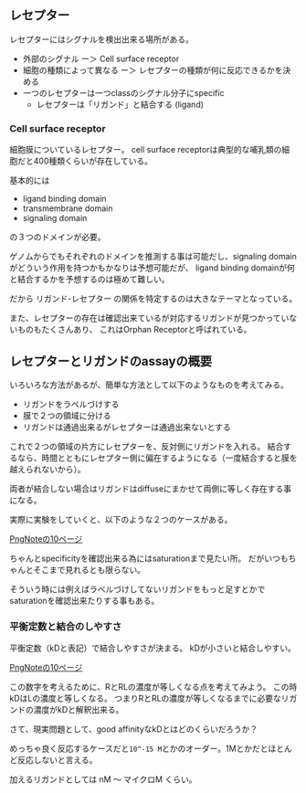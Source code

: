 ## レセプター

レセプターにはシグナルを検出出来る場所がある。

- 外部のシグナル ー＞ Cell surface receptor
- 細胞の種類によって異なる ー＞ レセプターの種類が何に反応できるかを決める
- 一つのレセプターは一つclassのシグナル分子にspecific
   - レセプターは「リガンド」と結合する (ligand)

### Cell surface receptor

細胞膜についているレセプター。
cell surface receptorは典型的な哺乳類の細胞だと400種類くらいが存在している。

基本的には

- ligand binding domain
- transmembrane domain
- signaling domain

の３つのドメインが必要。

ゲノムからでもそれぞれのドメインを推測する事は可能だし、signaling domainがどういう作用を持つかもかなりは予想可能だが、
ligand binding domainが何と結合するかを予想するのは極めて難しい。

だから リガンド-レセプター の関係を特定するのは大きなテーマとなっている。

また、レセプターの存在は確認出来ているが対応するリガンドが見つかっていないものもたくさんあり、
これはOrphan Receptorと呼ばれている。

## レセプターとリガンドのassayの概要

いろいろな方法があるが、簡単な方法として以下のようなものを考えてみる。

- リガンドをラベルづけする
- 膜で２つの領域に分ける
- リガンドは通過出来るがレセプターは通過出来ないとする

これで２つの領域の片方にレセプターを、反対側にリガンドを入れる。
結合するなら、時間とともにレセプター側に偏在するようになる（一度結合すると膜を越えられないから）。

両者が結合しない場合はリガンドはdiffuseにまかせて両側に等しく存在する事になる。

実際に実験をしていくと、以下のような２つのケースがある。

[PngNoteの10ページ](https://karino2.github.io/ImageGallery/CellBiology706x.html#lg=1&slide=9)

ちゃんとspecificityを確認出来る為にはsaturationまで見たい所。
だがいつもちゃんとそこまで見れるとも限らない。

そういう時には例えばラベルづけしてないリガンドをもっと足すとかでsaturationを確認出来たりする事もある。

### 平衡定数と結合のしやすさ

平衡定数（kDと表記）で結合しやすさが決まる。
kDが小さいと結合しやすい。

[PngNoteの10ページ](https://karino2.github.io/ImageGallery/CellBiology706x.html#lg=1&slide=9)

この数字を考えるために、RとRLの濃度が等しくなる点を考えてみよう。
この時kDはLの濃度と等しくなる。
つまりRとRLの濃度が等しくなるまでに必要なリガンドの濃度がkDと解釈出来る。

さて、現実問題として、good affinityなkDとはどのくらいだろうか？

めっちゃ良く反応するケースだと`10^-15 M`とかのオーダー。1Mとかだとほとんど反応しないと言える。

加えるリガンドとしては nM 〜 マイクロM くらい。